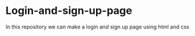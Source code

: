 # Login-and-sign-up-page
In this repository we can make a login and sign up page using html and css
